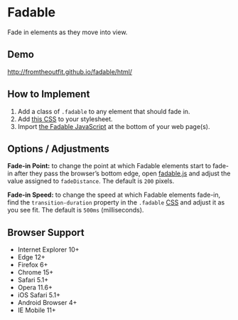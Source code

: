 # Fadable
Fade in elements as they move into view.

## Demo
http://fromtheoutfit.github.io/fadable/html/

## How to Implement
1. Add a class of `.fadable` to any element that should fade in.
2. Add [this CSS](https://github.com/fromtheoutfit/fadable/blob/master/html/styles.css#L1-L9) to your stylesheet.
3. Import [the Fadable JavaScript](https://github.com/fromtheoutfit/fadable/blob/master/html/fadable.js) at the bottom of your web page(s).

## Options / Adjustments
**Fade-in Point:** to change the point at which Fadable elements start to fade-in after they pass the browser’s bottom edge, open [fadable.js](https://github.com/fromtheoutfit/fadable/blob/master/html/fadable.js#L3) and adjust the value assigned to `fadeDistance`. The default is `200` pixels.

**Fade-in Speed:** to change the speed at which Fadable elements fade-in, find the `transition-duration` property in the `.fadable` [CSS](https://github.com/fromtheoutfit/fadable/blob/master/html/styles.css#L4) and adjust it as you see fit. The default is `500ms` (milliseconds).

## Browser Support
* Internet Explorer 10+
* Edge 12+
* Firefox 6+
* Chrome 15+
* Safari 5.1+
* Opera 11.6+
* iOS Safari 5.1+
* Android Browser 4+
* IE Mobile 11+
